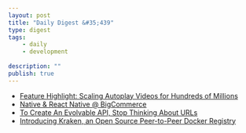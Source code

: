 ```yaml
---
layout: post
title: "Daily Digest &#35;439"
type: digest
tags: 
    - daily
    - development
    
description: ""
publish: true
---
```


- [Feature Highlight: Scaling Autoplay Videos for Hundreds of Millions](https://engineering.linkedin.com/blog/2019/03/feature-highlight--scaling-autoplay-videos-for-hundreds-of-milli)
- [Native & React Native @ BigCommerce](https://www.bigeng.io/native-react-native-bigcommerce/)
- [To Create An Evolvable API, Stop Thinking About URLs](https://levelup.gitconnected.com/to-create-an-evolvable-api-stop-thinking-about-urls-2ad8b4cc208e)
- [Introducing Kraken, an Open Source Peer-to-Peer Docker Registry](https://eng.uber.com/introducing-kraken/)
